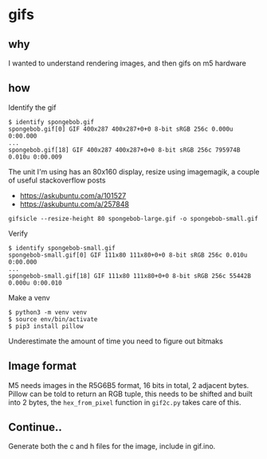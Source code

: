 # gifs

## why
I wanted to understand rendering images, and then gifs on m5 hardware

## how
Identify the gif
```
$ identify spongebob.gif 
spongebob.gif[0] GIF 400x287 400x287+0+0 8-bit sRGB 256c 0.000u 0:00.000
...
spongebob.gif[18] GIF 400x287 400x287+0+0 8-bit sRGB 256c 795974B 0.010u 0:00.009
```
The unit I'm using has an 80x160 display, resize using imagemagik, a couple of useful stackoverflow posts
- https://askubuntu.com/a/101527
- https://askubuntu.com/a/257848

```
gifsicle --resize-height 80 spongebob-large.gif -o spongebob-small.gif
```
Verify
```
$ identify spongebob-small.gif 
spongebob-small.gif[0] GIF 111x80 111x80+0+0 8-bit sRGB 256c 0.010u 0:00.000
...
spongebob-small.gif[18] GIF 111x80 111x80+0+0 8-bit sRGB 256c 55442B 0.000u 0:00.010
```
Make a venv
```
$ python3 -m venv venv
$ source env/bin/activate
$ pip3 install pillow
```
Underestimate the amount of time you need to figure out bitmaks
## Image format
M5 needs images in the R5G6B5 format, 16 bits in total, 2 adjacent bytes.
Pillow can be told to return an RGB tuple, this needs to be shifted and built into 2 bytes, the `hex_from_pixel` function in `gif2c.py` takes care of this.

## Continue..
Generate both the c and h files for the image, include in gif.ino.